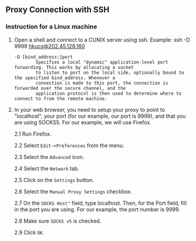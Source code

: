 ## Proxy Connection with SSH
### Instruction for a Linux machine

1. Open a shell and connect to a CUNIX server using ssh. Example: ssh -D 9999 hkucs@202.45.128.160
   ```
   -D [bind_address:]port
           Specifies a local "dynamic" application-level port forwarding. This works by allocating a socket
           to listen to port on the local side, optionally bound to the specified bind_address. Whenever a
           connection is made to this port, the connection is forwarded over the secure channel, and the
           application protocol is then used to determine where to connect to from the remote machine.
   ```
2. In your web browser, you need to setup your proxy to point to "localhost", your port (for our example, our port is 9999), and that you are using SOCKS5. For our example, we will use Firefox.

   2.1 Run Firefox.
   
   2.2 Select `Edit->Preferences` from the menu.
   
   2.3 Select the `Advanced` icon.
   
   2.4 Select the `Network` tab.
   
   2.5 Click on the `Settings` button.
   
   2.6 Select the `Manual Proxy Settings` checkbox.
   
   2.7 On the `SOCKS Host"` field, type localhost. Then, for the Port field, fill in the port you are using. For our example, the port number is 9999.
   
   2.8 Make sure `SOCKS v5` is checked.
   
   2.9 Click `OK`.
